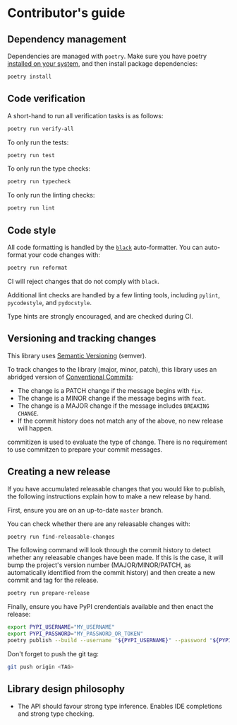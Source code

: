# Contributor's guide

## Dependency management

Dependencies are managed with `poetry`. Make sure you have poetry
[installed on your system](https://python-poetry.org/docs/#installation),
and then install package dependencies:

```bash
poetry install
```

## Code verification

A short-hand to run all verification tasks is as follows:

```bash
poetry run verify-all
```

To only run the tests:

```bash
poetry run test
```

To only run the type checks:

```bash
poetry run typecheck 
```

To only run the linting checks:

```bash
poetry run lint 
```

## Code style

All code formatting is handled by the
[`black`](https://black.readthedocs.io/) auto-formatter. You can
auto-format your code changes with:

```bash
poetry run reformat
```

CI will reject changes that do not comply with `black`.

Additional lint checks are handled by a few linting tools, including
`pylint`, `pycodestyle`, and `pydocstyle`.

Type hints are strongly encouraged, and are checked during CI.

## Versioning and tracking changes

This library uses [Semantic Versioning](https://semver.org/) (semver).

To track changes to the library (major, minor, patch), this library
uses an abridged version of
[Conventional Commits](https://woile.github.io/commitizen/tutorials/writing_commits/#conventional-commits):

- The change is a PATCH change if the message begins with `fix`.
- The change is a MINOR change if the message begins with `feat`.
- The change is a MAJOR change if the message includes `BREAKING CHANGE`.
- If the commit history does not match any of the above, no new
  release will happen.

commitizen is used to evaluate the type of change. There is no requirement
to use commitzen to prepare your commit messages.

## Creating a new release

If you have accumulated releasable changes that you would like to
publish, the following instructions explain how to make a new release
by hand.

First, ensure you are on an up-to-date `master` branch. 

You can check whether there are any releasable changes with:

```bash
poetry run find-releasable-changes
``` 

The following command will look through the commit history to detect
whether any releasable changes have been made. If this is the case,
it will bump the project's version number (MAJOR/MINOR/PATCH, as
automatically identified from the commit history) and then create a
new commit and tag for the release. 

```bash
poetry run prepare-release
```

Finally, ensure you have PyPI crendentials available and then
enact the release:

```bash
export PYPI_USERNAME="MY_USERNAME"
export PYPI_PASSWORD="MY_PASSWORD_OR_TOKEN"
poetry publish --build --username "${PYPI_USERNAME}" --password "${PYPI_TOKEN}" --no-interaction
```

Don't forget to push the git tag:

```bash
git push origin <TAG>
```

## Library design philosophy

- The API should favour strong type inference. Enables IDE completions
  and strong type checking.
